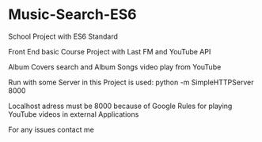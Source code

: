 # Music-Search-ES6

School Project with ES6 Standard

Front End basic Course Project with Last FM and YouTube API

Album Covers search and Album Songs video play from YouTube

Run with some Server in this Project is used: python -m SimpleHTTPServer 8000

Localhost adress must be 8000 because of Google Rules for playing YouTube videos in external Applications

For any issues contact me
